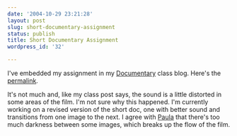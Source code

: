 ```yaml
---
date: '2004-10-29 23:21:28'
layout: post
slug: short-documentary-assignment
status: publish
title: Short Documentary Assignment
wordpress_id: '32'

---
```


I've embedded my assignment in my [Documentary](http://www.clioweb.org/documentary/) class blog. Here's the [permalink](http://clioweb.org/documentary/index.php/archives/short-documentary-assignment/).




It's not much and, like my class post says, the sound is a little distorted in some areas of the film. I'm not sure why this happened. I'm currently working on a revised version of the short doc, one with better sound and transitions from one image to the next. I agree with [Paula](http://www.archiva.net) that there's too much darkness between some images, which breaks up the flow of the film.
